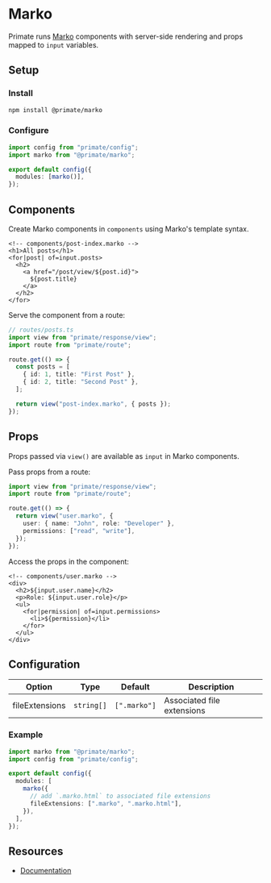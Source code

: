 # Marko

Primate runs [Marko][Documentation] components with server-side rendering and
props mapped to `input` variables.

## Setup

### Install

```bash
npm install @primate/marko
```

### Configure

```ts
import config from "primate/config";
import marko from "@primate/marko";

export default config({
  modules: [marko()],
});
```

## Components

Create Marko components in `components` using Marko's template syntax.

```marko
<!-- components/post-index.marko -->
<h1>All posts</h1>
<for|post| of=input.posts>
  <h2>
    <a href="/post/view/${post.id}">
      ${post.title}
    </a>
  </h2>
</for>
```

Serve the component from a route:

```ts
// routes/posts.ts
import view from "primate/response/view";
import route from "primate/route";

route.get(() => {
  const posts = [
    { id: 1, title: "First Post" },
    { id: 2, title: "Second Post" },
  ];

  return view("post-index.marko", { posts });
});
```

## Props

Props passed via `view()` are available as `input` in Marko components.

Pass props from a route:

```ts
import view from "primate/response/view";
import route from "primate/route";

route.get(() => {
  return view("user.marko", {
    user: { name: "John", role: "Developer" },
    permissions: ["read", "write"],
  });
});
```

Access the props in the component:

```marko
<!-- components/user.marko -->
<div>
  <h2>${input.user.name}</h2>
  <p>Role: ${input.user.role}</p>
  <ul>
    <for|permission| of=input.permissions>
      <li>${permission}</li>
    </for>
  </ul>
</div>
```

## Configuration

| Option         | Type       | Default       | Description                |
| -------------- | ---------- | ------------- | -------------------------- |
| fileExtensions | `string[]` | `[".marko"]`  | Associated file extensions |

### Example

```ts
import marko from "@primate/marko";
import config from "primate/config";

export default config({
  modules: [
    marko({
      // add `.marko.html` to associated file extensions
      fileExtensions: [".marko", ".marko.html"],
    }),
  ],
});
```

## Resources

- [Documentation]

[Documentation]: https://markojs.com
